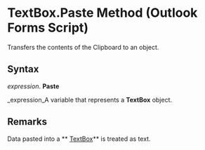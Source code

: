 
# TextBox.Paste Method (Outlook Forms Script)

Transfers the contents of the Clipboard to an object.


## Syntax

 _expression_. **Paste**

 _expression_A variable that represents a  **TextBox** object.


## Remarks

Data pasted into a  ** [TextBox](4a0e4a3d-beca-9f94-7e27-469c4bafe250.md)** is treated as text.

